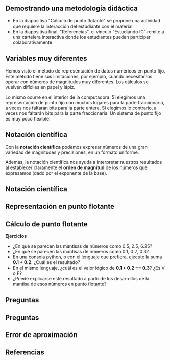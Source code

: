 


## Demostrando una metodología didáctica

* En la diapositiva "Cálculo de punto flotante" se propone una actividad que requiere la interacción del estudiante con el material.
* En la diapositiva final, "Referencias", el vínculo "Estudiando IC" remite a una cartelera interactiva donde los estudiantes pueden participar colaborativamente.


## Variables muy diferentes

Hemos visto el método de representación de datos numéricos en punto fijo. Este método tiene sus limitaciones, por ejemplo, cuando necesitamos operar con números de magnitudes muy diferentes. Los cálculos se vuelven difíciles en papel y lápiz. 

Lo mismo ocurre en el interior de la computadora. Si elegimos una representación de punto fijo con muchos lugares para la parte fraccionaria, a veces nos faltarán bits para la parte entera. Si elegimos lo contrario, a veces nos faltarán bits para la parte fraccionaria. Un sistema de punto fijo es muy poco flexible.


## Notación científica

Con la **notación científica** podemos expresar números de una gran variedad de magnitudes y precisiones, en un formato uniforme.

Además, la notación científica nos ayuda a interpretar nuestros resultados al establecer claramente el **orden de magnitud** de los números que expresamos (dado por el exponente de la base).


## Notación científica

## Representación en punto flotante

## Cálculo de punto flotante

**Ejercicios**
* ¿En qué se parecen las mantisas de números como 0.5, 2.5, 6.25?
* ¿En qué se parecen las mantisas de números como 0.1, 0.2, 0.3?
* En una consola python, o con el lenguaje que prefiera, ejecute la suma **0.1 + 0.2**. ¿Cuál es el resultado?
* En el mismo lenguaje, ¿cuál es el valor lógico de **0.1 + 0.2 == 0.3**? ¿Es V o F?
* ¿Puede explicarse este resultado a partir de los desarrollos de la mantisa de esos números en punto flotante?


## Preguntas

## Preguntas

## Error de aproximación

## Referencias
